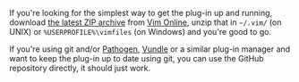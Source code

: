 If you're looking for the simplest way to get the plug-in up and running, download [the latest ZIP archive](http://peterodding.com/code/vim/downloads/notes.zip) from [Vim Online](http://www.vim.org/scripts/script.php?script_id=3375), unzip that in `~/.vim/` (on UNIX) or `%USERPROFILE%\vimfiles` (on Windows) and you're good to go.

If you're using git and/or [Pathogen](http://www.vim.org/scripts/script.php?script_id=2332), [Vundle](https://github.com/gmarik/vundle) or a similar plug-in manager and want to keep the plug-in up to date using git, you can use the GitHub repository directly, it should just work.
